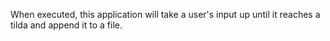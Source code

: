 When executed, this application will take a user's input  up until it reaches a tilda and append it to a file.

